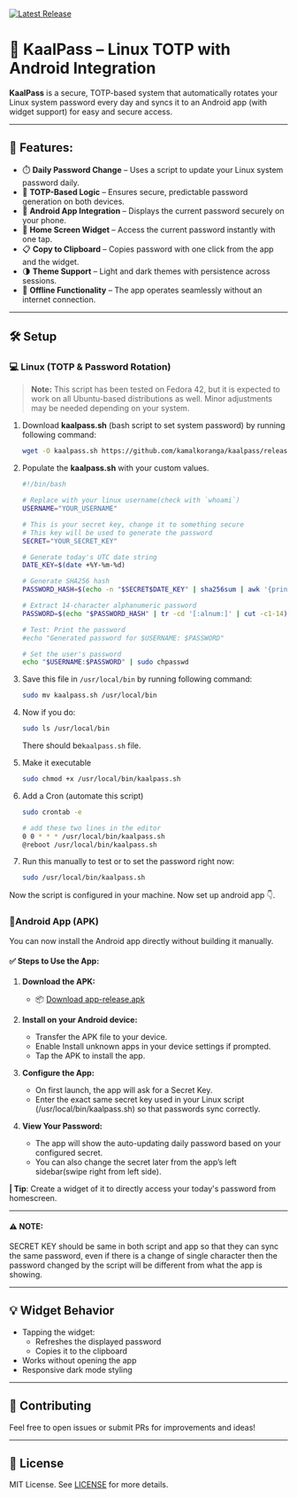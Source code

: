 <div align="">

[![Latest Release](https://img.shields.io/github/v/release/kamalkoranga/kaalpass?label=Latest%20Release&logo=github)](https://github.com/kamalkoranga/kaalpass/releases/latest)

</div>

# 🔐 KaalPass – Linux TOTP with Android Integration

**KaalPass** is a secure, TOTP-based system that automatically rotates your Linux system password every day and syncs it to an Android app (with widget support) for easy and secure access.


---

## 📌 Features:


- ⏱️ **Daily Password Change** – Uses a script to update your Linux system password daily.
- 🧰 **TOTP-Based Logic** – Ensures secure, predictable password generation on both devices.
- 📱 **Android App Integration** – Displays the current password securely on your phone.
- 🧩 **Home Screen Widget** – Access the current password instantly with one tap.
- 📋 **Copy to Clipboard** – Copies password with one click from the app and the widget.
- 🌗 **Theme Support** – Light and dark themes with persistence across sessions.
- 🔌 **Offline Functionality** – The app operates seamlessly without an internet connection.

---


## 🛠️ Setup

### 💻 Linux (TOTP & Password Rotation)

> **Note:** This script has been tested on Fedora 42, but it is expected to work on all Ubuntu-based distributions as well. Minor adjustments may be needed depending on your system.

1. Download **kaalpass.sh** (bash script to set system password) by running following command:<br>
    ```bash
    wget -O kaalpass.sh https://github.com/kamalkoranga/kaalpass/releases/latest/download/script.sh
    ```

2. Populate the **kaalpass.sh** with your custom values.
    ```bash
    #!/bin/bash

    # Replace with your linux username(check with `whoami`)
    USERNAME="YOUR_USERNAME"

    # This is your secret key, change it to something secure
    # This key will be used to generate the password
    SECRET="YOUR_SECRET_KEY"

    # Generate today's UTC date string
    DATE_KEY=$(date +%Y-%m-%d)

    # Generate SHA256 hash
    PASSWORD_HASH=$(echo -n "$SECRET$DATE_KEY" | sha256sum | awk '{print $1}')

    # Extract 14-character alphanumeric password
    PASSWORD=$(echo "$PASSWORD_HASH" | tr -cd '[:alnum:]' | cut -c1-14)

    # Test: Print the password
    #echo "Generated password for $USERNAME: $PASSWORD"

    # Set the user's password
    echo "$USERNAME:$PASSWORD" | sudo chpasswd
    ```

3. Save this file in ```/usr/local/bin``` by running following command:<br>
    ```bash
    sudo mv kaalpass.sh /usr/local/bin
    ```

4. Now if you do:<br>
    ```bash
    sudo ls /usr/local/bin
    ```
    There should be```kaalpass.sh``` file.

5. Make it executable<br>
    ```bash
    sudo chmod +x /usr/local/bin/kaalpass.sh
    ```

6. Add a Cron (automate this script)<br>
    ```bash
    sudo crontab -e

    # add these two lines in the editor
    0 0 * * * /usr/local/bin/kaalpass.sh
    @reboot /usr/local/bin/kaalpass.sh

7. Run this manually to test or to set the password right now:

    ```bash
    sudo /usr/local/bin/kaalpass.sh
    ```

Now the script is configured in your machine. Now set up android app 👇.


### 📱Android App (APK)
You can now install the Android app directly without building it manually.

#### ✅ Steps to Use the App:

1. **Download the APK:**
    - 📦 [Download app-release.apk](https://github.com/kamalkoranga/kaalpass/releases/latest/download/app-release.apk)

2. **Install on your Android device:**
    - Transfer the APK file to your device.
    - Enable Install unknown apps in your device settings if prompted.
    - Tap the APK to install the app.

3. **Configure the App:**
    - On first launch, the app will ask for a Secret Key.
    - Enter the exact same secret key used in your Linux script (/usr/local/bin/kaalpass.sh) so that passwords sync correctly.

4. **View Your Password:**
    - The app will show the auto-updating daily password based on your configured secret.
    - You can also change the secret later from the app’s left sidebar(swipe right from left side).


**| Tip**:  Create a widget of it to directly access your today's password from homescreen.

---

#### ⚠️ NOTE:
SECRET KEY should be same in both script and app so that they can sync the same password, even if there is a change of single character then the password changed by the script will be different from what the app is showing. 

---

## 💡 Widget Behavior
- Tapping the widget:
    - Refreshes the displayed password
    - Copies it to the clipboard
- Works without opening the app
- Responsive dark mode styling

---

## 🤝 Contributing

Feel free to open issues or submit PRs for improvements and ideas!

---

## 📜 License

MIT License. See [LICENSE](/LICENSE) for more details.
